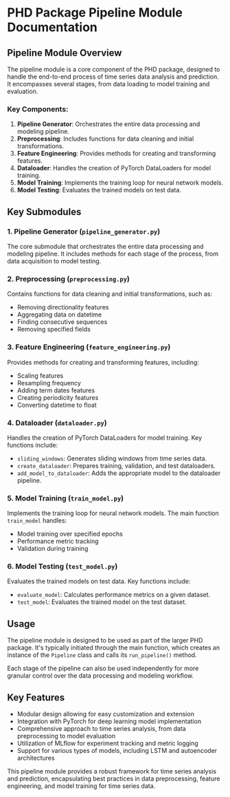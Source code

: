 # PHD Package Pipeline Module Documentation

## Pipeline Module Overview

The pipeline module is a core component of the PHD package, designed to handle the end-to-end process of time series data analysis and prediction. It encompasses several stages, from data loading to model training and evaluation.

### Key Components:

1. **Pipeline Generator**: Orchestrates the entire data processing and modeling pipeline.
2. **Preprocessing**: Includes functions for data cleaning and initial transformations.
3. **Feature Engineering**: Provides methods for creating and transforming features.
4. **Dataloader**: Handles the creation of PyTorch DataLoaders for model training.
5. **Model Training**: Implements the training loop for neural network models.
6. **Model Testing**: Evaluates the trained models on test data.

## Key Submodules

### 1. Pipeline Generator (`pipeline_generator.py`)

The core submodule that orchestrates the entire data processing and modeling pipeline. It includes methods for each stage of the process, from data acquisition to model testing.

### 2. Preprocessing (`preprocessing.py`)

Contains functions for data cleaning and initial transformations, such as:

* Removing directionality features
* Aggregating data on datetime
* Finding consecutive sequences
* Removing specified fields

### 3. Feature Engineering (`feature_engineering.py`)

Provides methods for creating and transforming features, including:

* Scaling features
* Resampling frequency
* Adding term dates features
* Creating periodicity features
* Converting datetime to float

### 4. Dataloader (`dataloader.py`)

Handles the creation of PyTorch DataLoaders for model training. Key functions include:

* `sliding_windows`: Generates sliding windows from time series data.
* `create_dataloader`: Prepares training, validation, and test dataloaders.
* `add_model_to_dataloader`: Adds the appropriate model to the dataloader pipeline.

### 5. Model Training (`train_model.py`)

Implements the training loop for neural network models. The main function `train_model` handles:

* Model training over specified epochs
* Performance metric tracking
* Validation during training

### 6. Model Testing (`test_model.py`)

Evaluates the trained models on test data. Key functions include:

* `evaluate_model`: Calculates performance metrics on a given dataset.
* `test_model`: Evaluates the trained model on the test dataset.

## Usage

The pipeline module is designed to be used as part of the larger PHD package. It's typically initiated through the main function, which creates an instance of the `Pipeline` class and calls its `run_pipeline()` method.

Each stage of the pipeline can also be used independently for more granular control over the data processing and modeling workflow.

## Key Features

* Modular design allowing for easy customization and extension
* Integration with PyTorch for deep learning model implementation
* Comprehensive approach to time series analysis, from data preprocessing to model evaluation
* Utilization of MLflow for experiment tracking and metric logging
* Support for various types of models, including LSTM and autoencoder architectures

This pipeline module provides a robust framework for time series analysis and prediction, encapsulating best practices in data preprocessing, feature engineering, and model training for time series data.
